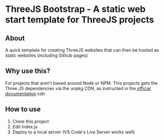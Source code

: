 # ThreeJS Bootstrap - A static web start template for ThreeJS projects

## About
A quick template for creating ThreeJS websites that can then be hosted as static websites (including Github pages)

## Why use this?
For projects that aren't based around Node or NPM. This projects gets the Three JS dependencies via the unpkg CDN, as instructed in the [official documentation](https://threejs.org/docs/#manual/en/introduction/Installation) cdn

## How to use
1. Clone this project
2. Edit index.js
3. Deploy to a local server (VS Code's Live Server works well)
